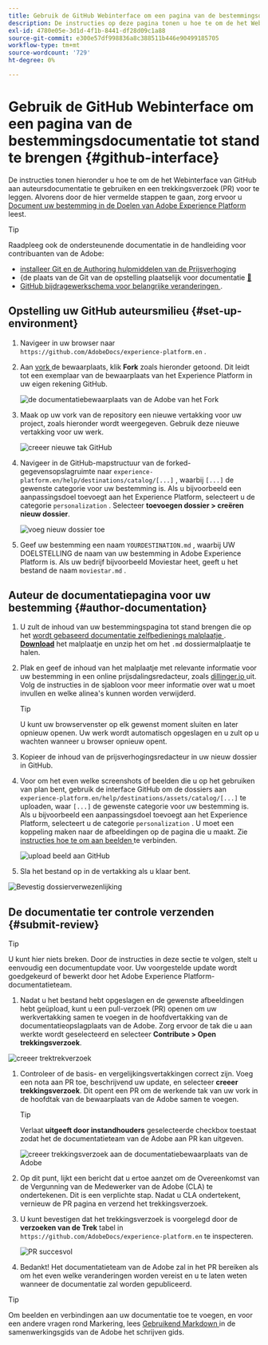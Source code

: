```yaml
---
title: Gebruik de GitHub Webinterface om een pagina van de bestemmingsdocumentatie tot stand te brengen
description: De instructies op deze pagina tonen u hoe te om de het Webinterface te gebruiken GitHub aan auteur een documentatiepagina voor uw bestemming van het Experience Platform en het voor overzicht voor te leggen.
exl-id: 4780e05e-3d1d-4f1b-8441-df28d09c1a88
source-git-commit: e300e57df998836a8c388511b446e90499185705
workflow-type: tm+mt
source-wordcount: '729'
ht-degree: 0%

---
```


# Gebruik de GitHub Webinterface om een pagina van de bestemmingsdocumentatie tot stand te brengen {#github-interface}

De instructies tonen hieronder u hoe te om de het Webinterface van GitHub aan auteursdocumentatie te gebruiken en een trekkingsverzoek (PR) voor te leggen. Alvorens door de hier vermelde stappen te gaan, zorg ervoor u [ Document uw bestemming in de Doelen van Adobe Experience Platform ](./documentation-instructions.md) leest.

>[!TIP]
>
>Raadpleeg ook de ondersteunende documentatie in de handleiding voor contribuanten van de Adobe:
>* [ installeer Git en de Authoring hulpmiddelen van de Prijsverhoging ](https://experienceleague.adobe.com/docs/contributor/contributor-guide/setup/install-tools.html)
>* &lbrace;de plaats van de Git van de opstelling plaatselijk voor documentatie [&#128279;](https://experienceleague.adobe.com/docs/contributor/contributor-guide/setup/local-repo.html)
>* [ GitHub bijdragewerkschema voor belangrijke veranderingen ](https://experienceleague.adobe.com/docs/contributor/contributor-guide/setup/full-workflow.html).

## Opstelling uw GitHub auteursmilieu {#set-up-environment}

1. Navigeer in uw browser naar `https://github.com/AdobeDocs/experience-platform.en` .
2. Aan [ vork ](https://experienceleague.adobe.com/docs/contributor/contributor-guide/setup/local-repo.html#fork-the-repository) de bewaarplaats, klik **Fork** zoals hieronder getoond. Dit leidt tot een exemplaar van de bewaarplaats van het Experience Platform in uw eigen rekening GitHub.

   ![ de documentatiebewaarplaats van de Adobe van het Fork ](../assets/docs-framework/ssd-fork-repository.gif)

3. Maak op uw vork van de repository een nieuwe vertakking voor uw project, zoals hieronder wordt weergegeven. Gebruik deze nieuwe vertakking voor uw werk.

   ![ creeer nieuwe tak GitHub ](../assets/docs-framework/new-branch-github.gif)

4. Navigeer in de GitHub-mapstructuur van de forked-gegevensopslagruimte naar `experience-platform.en/help/destinations/catalog/[...]` , waarbij `[...]` de gewenste categorie voor uw bestemming is. Als u bijvoorbeeld een aanpassingsdoel toevoegt aan het Experience Platform, selecteert u de categorie `personalization` . Selecteer **toevoegen dossier > creëren nieuw dossier**.

   ![ voeg nieuw dossier ](../assets/docs-framework/github-navigate-and-create-file.gif) toe

5. Geef uw bestemming een naam `YOURDESTINATION.md` , waarbij UW DOELSTELLING de naam van uw bestemming in Adobe Experience Platform is. Als uw bedrijf bijvoorbeeld Moviestar heet, geeft u het bestand de naam `moviestar.md` .

## Auteur de documentatiepagina voor uw bestemming {#author-documentation}

1. U zult de inhoud van uw bestemmingspagina tot stand brengen die op het [ wordt gebaseerd documentatie zelfbedienings malplaatje ](./self-service-template.md). **[Download](../assets/docs-framework/yourdestination-template.zip)** het malplaatje en unzip het om het `.md` dossiermalplaatje te halen.
2. Plak en geef de inhoud van het malplaatje met relevante informatie voor uw bestemming in een online prijsdalingsredacteur, zoals [ dillinger.io ](https://dillinger.io/) uit. Volg de instructies in de sjabloon voor meer informatie over wat u moet invullen en welke alinea&#39;s kunnen worden verwijderd.

   >[!TIP]
   >
   >U kunt uw browservenster op elk gewenst moment sluiten en later opnieuw openen. Uw werk wordt automatisch opgeslagen en u zult op u wachten wanneer u browser opnieuw opent.
3. Kopieer de inhoud van de prijsverhogingsredacteur in uw nieuw dossier in GitHub.
4. Voor om het even welke screenshots of beelden die u op het gebruiken van plan bent, gebruik de interface GitHub om de dossiers aan `experience-platform.en/help/destinations/assets/catalog/[...]` te uploaden, waar `[...]` de gewenste categorie voor uw bestemming is. Als u bijvoorbeeld een aanpassingsdoel toevoegt aan het Experience Platform, selecteert u de categorie `personalization` . U moet een koppeling maken naar de afbeeldingen op de pagina die u maakt. Zie [ instructies hoe te om aan beelden ](https://experienceleague.adobe.com/docs/contributor/contributor-guide/writing-essentials/linking.html#link-to-images) te verbinden.

   ![ upload beeld aan GitHub ](../assets/docs-framework/upload-image.gif)

5. Sla het bestand op in de vertakking als u klaar bent.

![ Bevestig dossierverwezenlijking ](../assets/docs-framework/ssd-confirm-file-creation.png)

## De documentatie ter controle verzenden {#submit-review}

>[!TIP]
>
>U kunt hier niets breken. Door de instructies in deze sectie te volgen, stelt u eenvoudig een documentupdate voor. Uw voorgestelde update wordt goedgekeurd of bewerkt door het Adobe Experience Platform-documentatieteam.

1. Nadat u het bestand hebt opgeslagen en de gewenste afbeeldingen hebt geüpload, kunt u een pull-verzoek (PR) openen om uw werkvertakking samen te voegen in de hoofdvertakking van de documentatieopslagplaats van de Adobe. Zorg ervoor de tak die u aan werkte wordt geselecteerd en selecteer **Contribute > Open trekkingsverzoek**.

![ creeer trektrekverzoek ](../assets/docs-framework/ssd-create-pull-request-1.gif)

1. Controleer of de basis- en vergelijkingsvertakkingen correct zijn. Voeg een nota aan PR toe, beschrijvend uw update, en selecteer **creeer trekkingsverzoek**. Dit opent een PR om de werkende tak van uw vork in de hoofdtak van de bewaarplaats van de Adobe samen te voegen.

   >[!TIP]
   >
   >Verlaat **uitgeeft door instandhouders** geselecteerde checkbox toestaat zodat het de documentatieteam van de Adobe aan PR kan uitgeven.

   ![ creeer trekkingsverzoek aan de documentatiebewaarplaats van de Adobe ](../assets/docs-framework/ssd-create-pull-request-2.png)

1. Op dit punt, lijkt een bericht dat u ertoe aanzet om de Overeenkomst van de Vergunning van de Medewerker van de Adobe (CLA) te ondertekenen. Dit is een verplichte stap. Nadat u CLA ondertekent, vernieuw de PR pagina en verzend het trekkingsverzoek.

1. U kunt bevestigen dat het trekkingsverzoek is voorgelegd door de **verzoeken van de Trek** tabel in `https://github.com/AdobeDocs/experience-platform.en` te inspecteren.

   ![ PR succesvol ](../assets/docs-framework/ssd-pr-successful.png)

1. Bedankt! Het documentatieteam van de Adobe zal in het PR bereiken als om het even welke veranderingen worden vereist en u te laten weten wanneer de documentatie zal worden gepubliceerd.

>[!TIP]
>
>Om beelden en verbindingen aan uw documentatie toe te voegen, en voor een andere vragen rond Markering, lees [ Gebruikend Markdown ](https://experienceleague.adobe.com/docs/contributor/contributor-guide/writing-essentials/markdown.html) in de samenwerkingsgids van de Adobe het schrijven gids.
